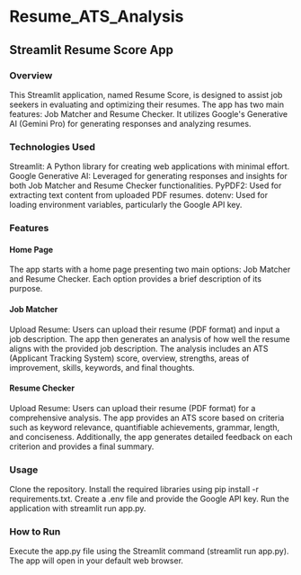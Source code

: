 # Resume_ATS_Analysis


## Streamlit Resume Score App
### Overview
This Streamlit application, named Resume Score, is designed to assist job seekers in evaluating and optimizing their resumes. The app has two main features: Job Matcher and Resume Checker. It utilizes Google's Generative AI (Gemini Pro) for generating responses and analyzing resumes.

### Technologies Used
Streamlit: A Python library for creating web applications with minimal effort.
Google Generative AI: Leveraged for generating responses and insights for both Job Matcher and Resume Checker functionalities.
PyPDF2: Used for extracting text content from uploaded PDF resumes.
dotenv: Used for loading environment variables, particularly the Google API key.
### Features
#### Home Page
The app starts with a home page presenting two main options: Job Matcher and Resume Checker.
Each option provides a brief description of its purpose.
#### Job Matcher
Upload Resume: Users can upload their resume (PDF format) and input a job description.
The app then generates an analysis of how well the resume aligns with the provided job description.
The analysis includes an ATS (Applicant Tracking System) score, overview, strengths, areas of improvement, skills, keywords, and final thoughts.
#### Resume Checker
Upload Resume: Users can upload their resume (PDF format) for a comprehensive analysis.
The app provides an ATS score based on criteria such as keyword relevance, quantifiable achievements, grammar, length, and conciseness.
Additionally, the app generates detailed feedback on each criterion and provides a final summary.

### Usage
Clone the repository.
Install the required libraries using pip install -r requirements.txt.
Create a .env file and provide the Google API key.
Run the application with streamlit run app.py.
### How to Run
Execute the app.py file using the Streamlit command (streamlit run app.py).
The app will open in your default web browser.
